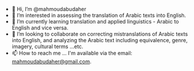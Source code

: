 - 👋 Hi, I’m @mahmoudabudaher
- 👀 I’m interested in assessing the translation of Arabic texts into English.
- 🌱 I’m currently learning translation and applied linguistics - Arabic to English and vice versa.
- 💞️ I’m looking to collaborate on correcting mistranslations of Arabic texts into English, and analyzing the Arabic text including equivalence, genre, imagery, cultural terms ...etc.
- 📫 How to reach me ... I'm available via the email: mahmoudabudaher@gmail.com. 

<!---
mahmoudabudaher/mahmoudabudaher is a ✨ special ✨ repository because its `README.md` (this file) appears on your GitHub profile.
You can click the Preview link to take a look at your changes.
--->
